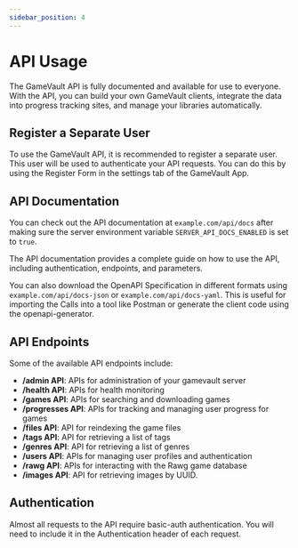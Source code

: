 ```yaml
---
sidebar_position: 4
---
```


# API Usage

The GameVault API is fully documented and available for use to everyone. With the API, you can build your own GameVault clients, integrate the data into progress tracking sites, and manage your libraries automatically.

## Register a Separate User

To use the GameVault API, it is recommended to register a separate user. This user will be used to authenticate your API requests. You can do this by using the Register Form in the settings tab of the GameVault App.

## API Documentation

You can check out the API documentation at `example.com/api/docs` after making sure the server environment variable `SERVER_API_DOCS_ENABLED` is set to `true`.  

The API documentation provides a complete guide on how to use the API, including authentication, endpoints, and parameters.

You can also download the OpenAPI Specification in different formats using `example.com/api/docs-json` or `example.com/api/docs-yaml`. This is useful for importing the Calls into a tool like Postman or generate the client code using the openapi-generator.

## API Endpoints

Some of the available API endpoints include:

- **/admin API**: APIs for administration of your gamevault server
- **/health API**: APIs for health monitoring
- **/games API**: APIs for searching and downloading games
- **/progresses API**: APIs for tracking and managing user progress for games
- **/files API**: API for reindexing the game files
- **/tags API**: API for retrieving a list of tags
- **/genres API**: API for retrieving a list of genres
- **/users API**: APIs for managing user profiles and authentication
- **/rawg API**: APIs for interacting with the Rawg game database
- **/images API**: API for retrieving images by UUID.

## Authentication

Almost all requests to the API require basic-auth authentication. You will need to include it in the Authentication header of each request.
